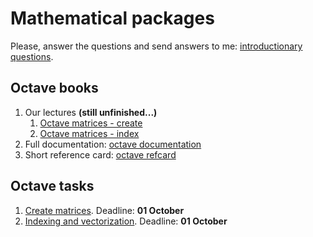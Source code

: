 # Mathematical packages

Please, answer the questions and send answers to me: [introductionary questions](form.html).

## Octave books


1. Our lectures **(still unfinished...)**
    1. [Octave matrices - create](http://nbviewer.jupyter.org/github/iposov/students-site/blob/master/18fall/mathematical_packages/octave1-matrices-create.ipynb)
    1. [Octave matrices - index](http://nbviewer.jupyter.org/github/iposov/students-site/blob/master/18fall/mathematical_packages/octave1-matrices-index.ipynb)
1. Full documentation: [octave documentation](https://octave.org/octave.pdf)
1. Short reference card: [octave refcard](https://web.ti.bfh.ch/~sha1/Octave/refcard-a4.pdf)

## Octave tasks
1. [Create matrices](octave-1.md). Deadline: __01 October__
1. [Indexing and vectorization](octave-2.md). Deadline: __01 October__
